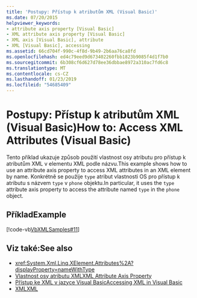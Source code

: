 ```yaml
---
title: 'Postupy: Přístup k atributům XML (Visual Basic)'
ms.date: 07/20/2015
helpviewer_keywords:
- attribute axis property [Visual Basic]
- XML attribute axis property [Visual Basic]
- XML axis [Visual Basic], attribute
- XML [Visual Basic], accessing
ms.assetid: 66cd704f-990c-4f8d-9b49-2b6aa76ca8fd
ms.openlocfilehash: ed4c79eed9d673402260fbb1823b9085f4d1f7b0
ms.sourcegitcommit: 6b308cf6d627d78ee36dbbae8972a310ac7fd6c8
ms.translationtype: MT
ms.contentlocale: cs-CZ
ms.lasthandoff: 01/23/2019
ms.locfileid: "54685409"
---
```

# <a name="how-to-access-xml-attributes-visual-basic"></a><span data-ttu-id="cb0eb-102">Postupy: Přístup k atributům XML (Visual Basic)</span><span class="sxs-lookup"><span data-stu-id="cb0eb-102">How to: Access XML Attributes (Visual Basic)</span></span>
<span data-ttu-id="cb0eb-103">Tento příklad ukazuje způsob použití vlastnost osy atributu pro přístup k atributům XML v elementu XML podle názvu.</span><span class="sxs-lookup"><span data-stu-id="cb0eb-103">This example shows how to use an attribute axis property to access XML attributes in an XML element by name.</span></span> <span data-ttu-id="cb0eb-104">Konkrétně se použije `type` atribut vlastnosti OS pro přístup k atributu s názvem `type` v `phone` objektu.</span><span class="sxs-lookup"><span data-stu-id="cb0eb-104">In particular, it uses the `type` attribute axis property to access the attribute named `type` in the `phone` object.</span></span>  
  
## <a name="example"></a><span data-ttu-id="cb0eb-105">Příklad</span><span class="sxs-lookup"><span data-stu-id="cb0eb-105">Example</span></span>  
 [!code-vb[VbXMLSamples#11](../../../../visual-basic/language-reference/operators/codesnippet/VisualBasic/how-to-access-xml-attributes_1.vb)]  
  
## <a name="see-also"></a><span data-ttu-id="cb0eb-106">Viz také:</span><span class="sxs-lookup"><span data-stu-id="cb0eb-106">See also</span></span>
- <xref:System.Xml.Linq.XElement.Attributes%2A?displayProperty=nameWithType>
- [<span data-ttu-id="cb0eb-107">Vlastnost osy atributu XML</span><span class="sxs-lookup"><span data-stu-id="cb0eb-107">XML Attribute Axis Property</span></span>](../../../../visual-basic/language-reference/xml-axis/xml-attribute-axis-property.md)
- [<span data-ttu-id="cb0eb-108">Přístup ke XML v jazyce Visual Basic</span><span class="sxs-lookup"><span data-stu-id="cb0eb-108">Accessing XML in Visual Basic</span></span>](../../../../visual-basic/programming-guide/language-features/xml/accessing-xml.md)
- [<span data-ttu-id="cb0eb-109">XML</span><span class="sxs-lookup"><span data-stu-id="cb0eb-109">XML</span></span>](../../../../visual-basic/programming-guide/language-features/xml/index.md)
